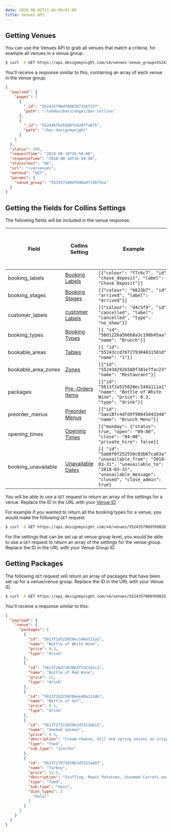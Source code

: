 ```yaml
---
date: 2018-08-02T11:44:48+01:00
title: Venues API
---
```


## Getting Venues

You can use the Venues API to grab all venues that match a criteria, for example all venues in a venue group.

```bash
$ curl -X GET https://api.designmynight.com/v4/venues?venue_group=5524371d0df690ad7156f2ea
```

You'll receive a response similar to this, containing an array of each venue in the venue group.

```json
{
  "payload": {
    "pages": [
      {
        "_id": "552435790df6902b7256f237",
        "path": "/london/bars/angel/bar-collins"
      },
      {
        "_id": "552446f62b588fe4207fabfb",
        "path": "/bar-designmynight"
      }
    ]
  },
  "status": 200,
  "requestTime": "2018-08-10T16:50:40",
  "responseTime": "2018-08-10T16:50:40",
  "statusText": "OK",
  "url": "/v4/venues",
  "method": "GET",
  "params": {
    "venue_group": "5524371d0df690ad7156f2ea"
  }
}
```

## Getting the fields for Collins Settings

The following fields will be included in the venue response. 

Field| Collins Setting|Example| Can be set up at venue group level|
---|---|---|---
booking_labels| [Booking Labels](https://collins.uservoice.com/knowledgebase/articles/478042-labels-colours-adding-editing-booking-action-l)| `[{"colour": "f7c6c7", "id": "chase_deposit", "label": "Chase Deposit"}]` | Yes
booking_stages| [Booking Stages](https://collins.uservoice.com/knowledgebase/articles/1867465-diary-floorplan-booking-stages?utm_source=Collins+Subscribers+%28Feb+2017%29&utm_campaign=ce30cb069f-EMAIL_CAMPAIGN_2018_07_12_09_14&utm_medium=email&utm_term=0_16f0ace514-ce30cb069f-61017549)| `[{"colour": "6633b7", "id": "arrived", "label": "Arrived"}]` | Yes
customer_labels| [customer Labels](https://collins.uservoice.com/knowledgebase/articles/478041-labels-colours-adding-editing-customer-labels)| `[{"colour": "d4c5f9", "id": "cancelled", "label": "cancelled", "type": "no_show"}]` | Yes
booking_types| [Booking Types](https://collins.uservoice.com/knowledgebase/articles/477999-booking-types-adding-editing-your-booking-type) | `[{ "id": "58d122ba566b8a3c198b45aa", "name": "Brunch"}]` | No
bookable_areas | [Tables](https://collins.uservoice.com/knowledgebase/articles/478009-tables-areas-adding-new-tables) | `[{ "id": "55243ccd787279304031501d", "name": "1"}]` | No
bookable_area_zones| [Zones](https://collins.uservoice.com/knowledgebase/articles/478013) | `[{"id": "55243d292b588f381e7fac23", "name": "Restaurant"}]` | No
packages |[Pre-Orders Items](https://collins.uservoice.com/knowledgebase/articles/893736-pre-orders-adding-editing-packages-and-pre-order)| `[{"id": "5613f2a525020ec148a111a1", "name": "Bottle of White Wine", "price": 0.3, "type": "drink"}]` | Yes
preorder_menus| [Preorder Menus](https://collins.uservoice.com/knowledgebase/articles/1175845-collins-pre-orders-how-to-setup-guide) | `[{"id": "5ae18fc4dfd9f90645043348", "name": "Brunch Menu"}]` | Yes
opening_times| [Opening Times](https://collins.uservoice.com/knowledgebase/articles/822606-4-setting-editing-your-opening-times) |`[{"monday": {"status": true, "open": "09:00", "close": "04:00", "private_hire": false}]` | No
booking_unavailable| [Unavailable Dates](https://collins.uservoice.com/knowledgebase/articles/478006-unavailable-dates-how-to-shut-the-booking-widget) | `[{ "id": "5ab0f0f252550c03b07ca63a", "unavailable_from": "2018-03-31", "unavailable_to": "2018-03-31", "unavailable_message": "closed", "close_admin": true}` | No

You will be able to use a `GET` request to return an array of the settings for a venue. Replace the ID in the URL with your [Venue ID](https://developers.designmynight.com/api/venues-api/#getting-venues).

For example if you wanted to return all the booking types for a venue, you would make the following `GET` request

```bash
$ curl -X GET https://api.designmynight.com/v4/venues/552435790df6902b7256f237?fields=booking_types
```

For the settings that can be set up at venue group level, you would be able to use a `GET` request to return an array of the settings for the venue group. Replace the ID in the URL with your Venue Group ID. 

## Getting Packages

The following `GET` request will return an array of packages that have been set up for a venue/venue group. Replace the ID in the URL with your Venue ID.

```bash
$ curl -X GET https://api.designmynight.com/v4/venues/552435790df6902b7256f237?fields=packages
```

You'll receive a response similar to this:

```json
{
  "payload": {
    "venue": {
      "packages": [
        {
          "id": "5613f2a525020ec148a111a1",
          "name": "Bottle of White Wine",
          "price": 0.3,
          "type": "drink"
        },
        {
          "id": "5613f26472838b3f5323a5ca",
          "name": "Bottle of Red Wine",
          "price": 12,
          "type": "drink"
        },
        {
          "id": "5613f2b325020eee48a1124b",
          "name": "Bottle of Sol",
          "price": 4.5,
          "type": "drink"
        },
        {
          "id": "5613f27372838b2d5323a615",
          "name": "Smoked Salmon",
          "price": 4.5,
          "description": "Cream cheese, dill and spring onions on crisp bread",
          "type": "food",
          "sub_type": "starter"
        },
        {
          "id": "5613f27972838b1d5323a603",
          "name": "Turkey",
          "price": 12.5,
          "description": "Stuffing, Roast Potatoes, Steamed Carrots and green beans",
          "type": "food",
          "sub_type": "main",
          "diet_types": [
            "Halal"
          ]
        }
      ]
    }
  }
}
```
